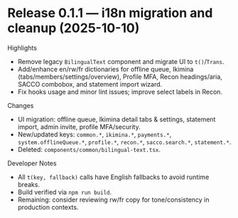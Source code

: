 # Release 0.1.1 — i18n migration and cleanup (2025-10-10)

Highlights
- Remove legacy `BilingualText` component and migrate UI to `t()`/`Trans`.
- Add/enhance en/rw/fr dictionaries for offline queue, Ikimina (tabs/members/settings/overview), Profile MFA, Recon headings/aria, SACCO combobox, and statement import wizard.
- Fix hooks usage and minor lint issues; improve select labels in Recon.

Changes
- UI migration: offline queue, Ikimina detail tabs & settings, statement import, admin invite, profile MFA/security.
- New/updated keys: `common.*`, `ikimina.*`, `payments.*`, `system.offlineQueue.*`, `profile.*`, `recon.*`, `sacco.search.*`, `statement.*`.
- Deleted: `components/common/bilingual-text.tsx`.

Developer Notes
- All `t(key, fallback)` calls have English fallbacks to avoid runtime breaks.
- Build verified via `npm run build`.
- Remaining: consider reviewing rw/fr copy for tone/consistency in production contexts.

